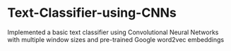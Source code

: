 # Text-Classifier-using-CNNs
Implemented a basic text classifier using Convolutional Neural Networks with multiple window sizes and pre-trained Google word2vec embeddings
